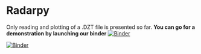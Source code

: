 # Radarpy

Only reading and plotting of a .DZT file is presented so far. **You can go for a demonstration by launching our binder**
[![Binder](https://mybinder.org/badge_logo.svg)](https://mybinder.org/v2/gh/viictorjs/Radarpy/master)

[![Binder](https://mybinder.org/badge_logo.svg)](https://mybinder.org/v2/gh/viictorjs/Radarpy/master?filepath=notebooks%2FRadarpy.ipynb)
